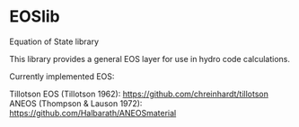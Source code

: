 # EOSlib
Equation of State library

This library provides a general EOS layer for use in hydro code calculations.

Currently implemented EOS:

Tillotson EOS (Tillotson 1962): https://github.com/chreinhardt/tillotson
ANEOS (Thompson & Lauson 1972): https://github.com/Halbarath/ANEOSmaterial